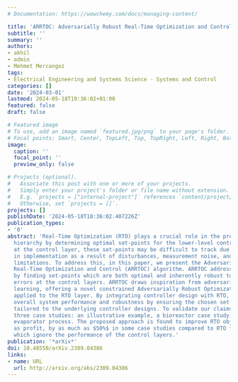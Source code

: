 ```yaml
---
# Documentation: https://wowchemy.com/docs/managing-content/

title: 'ARRTOC: Adversarially Robust Real-Time Optimization and Control'
subtitle: ''
summary: ''
authors:
- akhil
- admin
- Mehmet Mercangoz
tags:
- Electrical Engineering and Systems Science - Systems and Control
categories: []
date: '2024-03-01'
lastmod: 2024-05-18T19:36:02+01:00
featured: false
draft: false

# Featured image
# To use, add an image named `featured.jpg/png` to your page's folder.
# Focal points: Smart, Center, TopLeft, Top, TopRight, Left, Right, BottomLeft, Bottom, BottomRight.
image:
  caption: ''
  focal_point: ''
  preview_only: false

# Projects (optional).
#   Associate this post with one or more of your projects.
#   Simply enter your project's folder or file name without extension.
#   E.g. `projects = ["internal-project"]` references `content/project/deep-learning/index.md`.
#   Otherwise, set `projects = []`.
projects: []
publishDate: '2024-05-18T18:36:02.407226Z'
publication_types:
- '0'
abstract: 'Real-Time Optimization (RTO) plays a crucial role in the process operation
  hierarchy by determining optimal set-points for the lower-level controllers. However,
  at the control layer, these set-points may be difficult to track due to challenges
  in implementation as a result of disturbances, measurement noise, and actuator performance
  limitations. To address this, in this paper, we present the Adversarially Robust
  Real-Time Optimization and Control (ARRTOC) algorithm. ARRTOC addresses this issue
  by finding set-points which are both optimal and inherently robust to implementation
  errors at the control layers. ARRTOC draws inspiration from adversarial machine
  learning, offering a novel constrained Adversarially Robust Optimization (ARO) solution
  applied to the RTO layer. By integrating controller design with RTO, ARRTOC enhances
  overall system performance and robustness by ensuring the chosen set-points are
  tailored to the underlying controller designs. To validate our claims, we present
  three case studies: an illustrative example, a bioreactor case study, and a multi-loop
  evaporator process. The proposed approach is found to improve RTO objectives, such
  as profit, by as much as $50%$ in some case studies compared to RTO formulations
  which ignore the performance of the control layers.'
publication: '*arXiv*'
doi: 10.48550/arXiv.2309.04386
links:
- name: URL
  url: http://arxiv.org/abs/2309.04386
---
```

